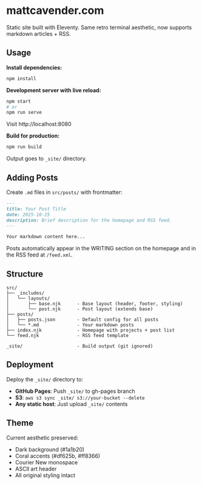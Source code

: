 # mattcavender.com

Static site built with Eleventy. Same retro terminal aesthetic, now supports markdown articles + RSS.

## Usage

**Install dependencies:**
```bash
npm install
```

**Development server with live reload:**
```bash
npm start
# or
npm run serve
```

Visit http://localhost:8080

**Build for production:**
```bash
npm run build
```

Output goes to `_site/` directory.

## Adding Posts

Create `.md` files in `src/posts/` with frontmatter:

```markdown
---
title: Your Post Title
date: 2025-10-25
description: Brief description for the homepage and RSS feed.
---

Your markdown content here...
```

Posts automatically appear in the WRITING section on the homepage and in the RSS feed at `/feed.xml`.

## Structure

```
src/
├── _includes/
│   └── layouts/
│       ├── base.njk      - Base layout (header, footer, styling)
│       └── post.njk      - Post layout (extends base)
├── posts/
│   ├── posts.json        - Default config for all posts
│   └── *.md              - Your markdown posts
├── index.njk             - Homepage with projects + post list
└── feed.njk              - RSS feed template

_site/                    - Build output (git ignored)
```

## Deployment

Deploy the `_site/` directory to:
- **GitHub Pages**: Push `_site/` to gh-pages branch
- **S3**: `aws s3 sync _site/ s3://your-bucket --delete`
- **Any static host**: Just upload `_site/` contents

## Theme

Current aesthetic preserved:
- Dark background (#1a1b20)
- Coral accents (#df625b, #ff8366)
- Courier New monospace
- ASCII art header
- All original styling intact
